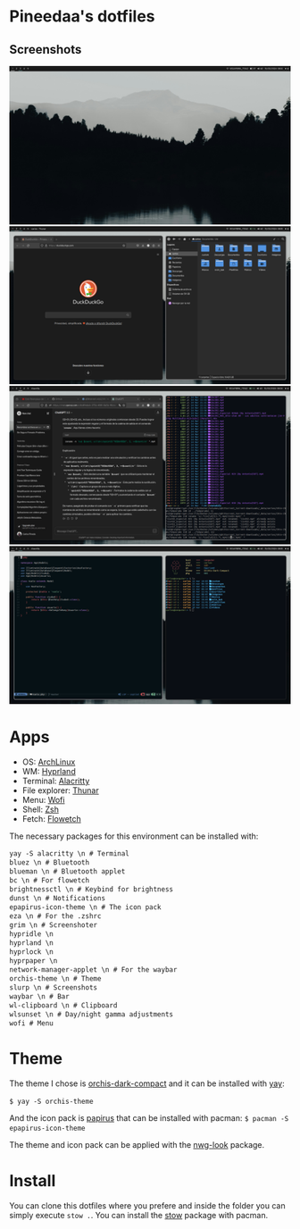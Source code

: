 # Pineedaa's dotfiles
## Screenshots
![desktop](assets/empty-desktop.png)
![desktop](assets/browser-files.png)
![desktop](assets/browser-terminal.png)
![desktop](assets/editor-terminal.png)


# Apps

- OS: [ArchLinux](https://archlinux.org/)
- WM: [Hyprland](https://hyprland.org/)
- Terminal: [Alacritty](https://alacritty.org/)
- File explorer: [Thunar](https://wiki.archlinux.org/title/Thunar)
- Menu: [Wofi](https://github.com/fuzzybritches0/wofi)
- Shell: [Zsh](https://www.zsh.org/)
- Fetch: [Flowetch](https://github.com/migueravila/Flowetch)

The necessary packages for this environment can be installed with:
```
yay -S alacritty \n # Terminal
bluez \n # Bluetooth
blueman \n # Bluetooth applet
bc \n # For flowetch
brightnessctl \n # Keybind for brightness
dunst \n # Notifications
epapirus-icon-theme \n # The icon pack
eza \n # For the .zshrc
grim \n # Screenshoter
hypridle \n
hyprland \n
hyprlock \n
hyprpaper \n
network-manager-applet \n # For the waybar
orchis-theme \n # Theme
slurp \n # Screenshots
waybar \n # Bar
wl-clipboard \n # Clipboard
wlsunset \n # Day/night gamma adjustments
wofi # Menu
```

# Theme

The theme I chose is [orchis-dark-compact](https://aur.archlinux.org/packages/orchis-theme) and it can be installed with [yay](https://aur.archlinux.org/packages/yay):

`$ yay -S orchis-theme`

And the icon pack is [papirus]() that can be installed with pacman:
`$ pacman -S epapirus-icon-theme`

The theme and icon pack can be applied with the [nwg-look](https://archlinux.org/packages/extra/x86_64/nwg-look/) package.


# Install

You can clone this dotfiles where you prefere and inside the folder you can simply execute `stow .`.
You can install the [stow](https://www.gnu.org/software/stow/manual/stow.html) package with pacman.
